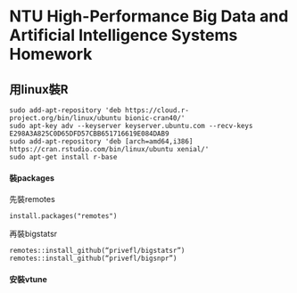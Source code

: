 # NTU High-Performance Big Data and Artificial Intelligence Systems Homework

## 用linux裝R

    sudo add-apt-repository 'deb https://cloud.r-project.org/bin/linux/ubuntu bionic-cran40/'
    sudo apt-key adv --keyserver keyserver.ubuntu.com --recv-keys E298A3A825C0D65DFD57CBB651716619E084DAB9
    sudo add-apt-repository 'deb [arch=amd64,i386] https://cran.rstudio.com/bin/linux/ubuntu xenial/'
    sudo apt-get install r-base
#### 裝packages
先裝remotes

    install.packages("remotes")
再裝bigstatsr

    remotes::install_github(“privefl/bigstatsr”)
    remotes::install_github(“privefl/bigsnpr”)
#### 安裝vtune